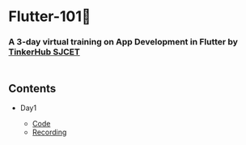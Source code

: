 # Flutter-101🧩
### A 3-day virtual training on App Development in Flutter by <a href="https://tinkerhubsjcet.github.io/linktree/">TinkerHub SJCET</a><br><br>
## Contents
* Day1

    * <a href="/Day1">Code</a>
    * <a href="https://drive.google.com/drive/folders/1deQIJohZW2qkRJf4EKSg2D3P-0jpS0Zs?usp=sharing">Recording</a>
